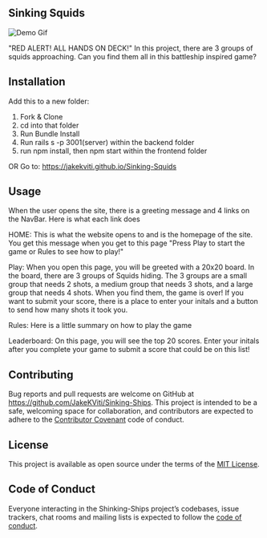 ## Sinking Squids
![Demo Gif](https://github.com/JakeKViti/Sinking-Squids/blob/main/public/gifs/ezgif.com-gif-maker%20(2).gif?raw=true)

"RED ALERT! ALL HANDS ON DECK!"
In this project, there are 3 groups of squids approaching. Can you find them all in this battleship inspired game?

## Installation

Add this to a new folder:
1. Fork & Clone
2. cd into that folder
3. Run Bundle Install 
4. Run rails s -p 3001(server) within the backend folder
5. run npm install, then npm start within the frontend folder

OR
Go to: https://jakekviti.github.io/Sinking-Squids

## Usage 
When the user opens the site, there is a greeting message and 4 links on the NavBar. Here is what each link does

HOME: This is what the website opens to and is the homepage of the site. You get this message when you get to this page "Press Play to start the game or Rules to see how to play!"

Play: When you open this page, you will be greeted with a 20x20 board. In the board, there are 3 groups of Squids hiding. The 3 groups are a small group that needs 2 shots, a medium group that needs 3 shots, and a large group that needs 4 shots. When you find them, the game is over! If you want to submit your score, there is a place to enter your initals and a button to send how many shots it took you.

Rules: Here is a little summary on how to play the game

Leaderboard: On this page, you will see the top 20 scores. Enter your initals after you complete your game to submit a score that could be on this list!

## Contributing

Bug reports and pull requests are welcome on GitHub at https://github.com/JakeKViti/Sinking-Ships. This project is intended to be a safe, welcoming space for collaboration, and contributors are expected to adhere to the [Contributor Covenant](http://contributor-covenant.org) code of conduct.

## License

This project is available as open source under the terms of the [MIT License](https://opensource.org/licenses/MIT).

## Code of Conduct

Everyone interacting in the Shinking-Ships project’s codebases, issue trackers, chat rooms and mailing lists is expected to follow the [code of conduct](https://www.contributor-covenant.org/).
